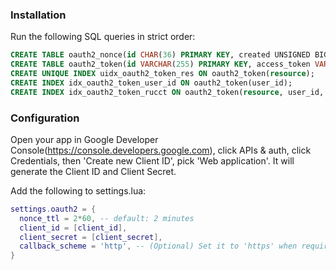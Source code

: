 

### Installation
Run the following SQL queries in strict order:

```SQL
CREATE TABLE oauth2_nonce(id CHAR(36) PRIMARY KEY, created UNSIGNED BIG INT);
CREATE TABLE oauth2_token(id VARCHAR(255) PRIMARY KEY, access_token VARCHAR(255), refresh_token VARCHAR(255), resource VARCHAR(255), user_id UNSIGNED BIG INT, created UNSIGNED BIG INT, changed UNSIGNED BIG INT, ttl UNSIGNED BIG INT);
CREATE UNIQUE INDEX uidx_oauth2_token_res ON oauth2_token(resource);
CREATE INDEX idx_oauth2_token_user_id ON oauth2_token(user_id);
CREATE INDEX idx_oauth2_token_rucct ON oauth2_token(resource, user_id, created, changed, ttl);
```

### Configuration

Open your app in Google Developer Console(https://console.developers.google.com),
click APIs & auth, click Credentials, then 'Create new Client ID', pick 'Web
application'. It will generate the Client ID and Client Secret.

Add the following to settings.lua:

```Lua
settings.oauth2 = {
  nonce_ttl = 2*60, -- default: 2 minutes
  client_id = [client_id],
  client_secret = [client_secret],
  callback_scheme = 'http', -- (Optional) Set it to 'https' when required
}
```
